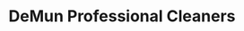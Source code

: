 ---
title: "DeMun Professional Cleaners"
url: /clayton/demun-professional-cleaners-de-mun-avenue/
shop: Wäscherei
---